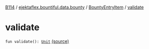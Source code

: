 [B114](../../index.md) / [ejektaflex.bountiful.data.bounty](../index.md) / [BountyEntryItem](index.md) / [validate](./validate.md)

# validate

`fun validate(): `[`Unit`](https://kotlinlang.org/api/latest/jvm/stdlib/kotlin/-unit/index.html) [(source)](https://github.com/ejektaflex/Bountiful/tree/develop/src/main/kotlin/ejektaflex/bountiful/data/bounty/BountyEntryItem.kt#L31)